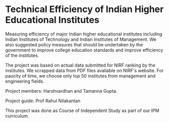 # Technical Efficiency of Indian Higher Educational Institutes
Measuring efficiency of major Indian higher educational institutes including Indian Institutes of Technology and Indian Institutes of Management. We also suggested policy measures that should be undertaken by the government to improve college education standards and improve efficiency of the institutes.

The project was based on actual data submitted for NIRF ranking by the institutes. We scrapped data from PDF files avaliable on NIRF's website. For paucity of time, we choose only top 50 institutes from management and engineering fields.

Project members: Harshvardhan and Tamanna Gupta.

Project guide: Prof Rahul Nilakantan

This project was done as Course of Independent Study as part of our IPM curriculum. 
